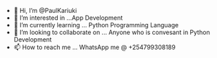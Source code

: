 - 👋 Hi, I’m @PaulKariuki
- 👀 I’m interested in ...App Development 
- 🌱 I’m currently learning ... Python Programming Language 
- 💞️ I’m looking to collaborate on ... Anyone who is convesant in Python Development 
- 📫 How to reach me ... WhatsApp me @ +254799308189

<!---
PpaulKariuki/PpaulKariuki is a ✨ special ✨ repository because its `README.md` (this file) appears on your GitHub profile.
You can click the Preview link to take a look at your changes.
--->
